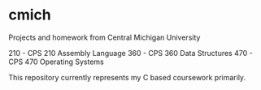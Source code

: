 cmich
=====

Projects and homework from Central Michigan University

210 - CPS 210 Assembly Language
360 - CPS 360 Data Structures
470 - CPS 470 Operating Systems

This repository currently represents my C based coursework primarily.
